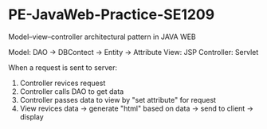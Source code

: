 # PE-JavaWeb-Practice-SE1209


Model–view–controller architectural pattern in JAVA WEB

Model: DAO -> DBContect -> Entity -> Attribute
View: JSP
Controller: Servlet

When a request is sent to server:
1. Controller revices request
2. Controller calls DAO to get data
3. Controller passes data to view by "set attribute" for request
4. View revices data -> generate "html" based on data -> send to client -> display
